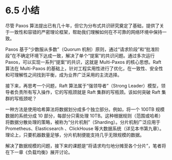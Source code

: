 # 6.5 小结

尽管 Paxos 算法提出已有几十年，但它为分布式共识研究奠定了基础，提供了关于一致性和容错的严密理论框架，帮助我们理解如何在不可靠的网络环境中保持一致。

Paxos 基于“少数服从多数”（Quorum 机制）原则，通过“请求阶段”和“批准阶段”在不确定环境下达成一致，解决了单个“提案”的共识问题。通过多次运行 Paxos，可以实现一系列“提案”的共识，这就是 Multi-Paxos 的核心思想。Raft 算法在 Multi-Paxos 的基础上，针对工程实用性进行了优化，在一致性、安全性和可理解性之间找到平衡，成为业界广泛采用的主流选择。

接下来，再思考一个问题，Raft 算法属于“强领导者”（Strong Leader）模型，领导者负责所有写入操作，它的写瓶颈就是 Raft 集群的写瓶颈。该如何突破 Raft 集群的写瓶颈呢？

一种方法是使用哈希算法将数据划分成多个独立部分。例如，将一个 100TB 规模数据的系统分成 10 部分，每部分只需处理 10TB。这种根据规则（范围或哈希）将数据分散处理的策略，被称为“分片机制”（Sharding）。分片机制广泛应用于 Prometheus、Elasticsearch 、ClickHouse 等大数据系统（详见本书第九章）。理论上，只要机器数量足够，分片机制便能支持几乎无限规模的数据。

解决了数据规模的问题，接下来的课题是“将请求均匀地分摊至各个分片”，笔者将在下一章《负载均衡》展开讨论。